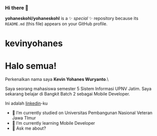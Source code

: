 ### Hi there 👋

**yohaneskohl/yohaneskohl** is a ✨ _special_ ✨ repository because its `README.md` (this file) appears on your GitHub profile.

# kevinyohanes

# Halo semua! 

Perkenalkan nama saya **Kevin Yohanes Wuryanto**.\

Saya seorang mahasiswa semester 5 Sistem Informasi UPNV Jatim. Saya sekarang belajar di Bangkit Batch 2 sebagai Mobile Developer.

Ini adalah [linkedin](https://www.linkedin.com/in/kevin-yohanes-wuryanto-6044a6274/)-ku 

- 🔭 I’m currently studied on Universitas Pembangunan Nasional Veteran Jawa TImur
- 🌱 I’m currently learning Mobile Developer
- 💬 Ask me about?
